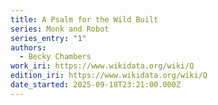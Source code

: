 ```yaml
---
title: A Psalm for the Wild Built
series: Monk and Robot
series_entry: "1"
authors:
  - Becky Chambers
work_iri: https://www.wikidata.org/wiki/Q
edition_iri: https://www.wikidata.org/wiki/Q
date_started: 2025-09-18T23:21:00.000Z
---
```

